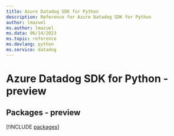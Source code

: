 ```yaml
---
title: Azure Datadog SDK for Python
description: Reference for Azure Datadog SDK for Python
author: lmazuel
ms.author: lmazuel
ms.data: 06/14/2023
ms.topic: reference
ms.devlang: python
ms.service: datadog
---
```

# Azure Datadog SDK for Python - preview
## Packages - preview
[!INCLUDE [packages](datadog-index.md)]